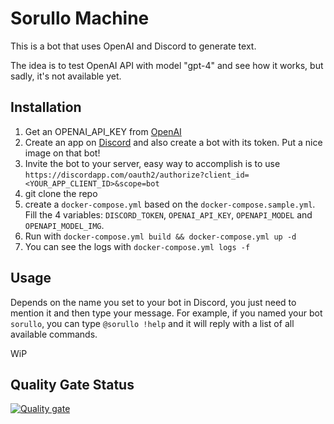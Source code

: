 # Sorullo Machine

This is a bot that uses OpenAI and Discord to generate text.

The idea is to test OpenAI API with model "gpt-4" and see how it works, but sadly, it's not available yet.

## Installation

1. Get an OPENAI_API_KEY from [OpenAI](https://openai.com/)
1. Create an app on [Discord](https://discord.com/developers/applications) and also create a bot with its token. Put a nice image on that bot!
1. Invite the bot to your server, easy way to accomplish is to use `https://discordapp.com/oauth2/authorize?client_id=<YOUR_APP_CLIENT_ID>&scope=bot`
1. git clone the repo
1. create a `docker-compose.yml` based on the `docker-compose.sample.yml`. Fill the 4 variables: `DISCORD_TOKEN`, `OPENAI_API_KEY`, `OPENAPI_MODEL` and `OPENAPI_MODEL_IMG`.
1. Run with `docker-compose.yml build && docker-compose.yml up -d`
1. You can see the logs with `docker-compose.yml logs -f`

## Usage

Depends on the name you set to your bot in Discord, you just need to mention it and then type your message. For example, if you named your bot `sorullo`, you can type `@sorullo !help` and it will reply with a list of all available commands.

WiP

## Quality Gate Status

[![Quality gate](https://sonarqube.raskitoma.com/api/project_badges/quality_gate?project=raskitoma_sorullomachine_AYoBOW4aUMwKFMWes56S3&token=sqb_8d34e0d65ff9c4f5ff4e1738996d4f7223efb675)](https://sonarqube.raskitoma.com/dashboard?id=raskitoma_sorullomachine_AYoBOW4aUMwKFMWes56S3)
